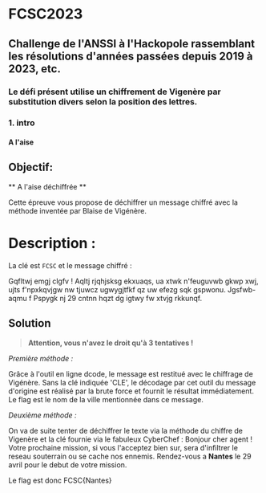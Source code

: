 # FCSC2023
## Challenge de l'ANSSI à l'Hackopole rassemblant les résolutions d'années passées depuis 2019 à 2023, etc.

### Le défi présent utilise un chiffrement de Vigenère par substitution divers selon la position des lettres.

   ### 1. intro
   
#### A l'aise

## Objectif:

** A l'aise déchiffrée **

Cette épreuve vous propose de déchiffrer un message chiffré avec la méthode inventée par Blaise de Vigénère.

# Description :

La clé est `FCSC` et le message chiffré :

Gqfltwj emgj clgfv ! Aqltj rjqhjsksg ekxuaqs, ua xtwk
n'feuguvwb gkwp xwj, ujts f'npxkqvjgw nw tjuwcz
ugwygjtfkf qz uw efezg sqk gspwonu. Jgsfwb-aqmu f
Pspygk nj 29 cntnn hqzt dg igtwy fw xtvjg rkkunqf.

## Solution
> **Attention, vous n'avez le droit qu'à 3 tentatives !**

*Première méthode :*

Grâce à l'outil en ligne dcode, le message est restitué avec le chiffrage de Vigénère. Sans la clé indiquée 'CLE', 
le décodage par cet outil du message d'origine est réalisé par la brute force et fournit le résultat immédiatement.
Le flag est le nom de la ville mentionnée dans ce message.

*Deuxième méthode :*

On va de suite tenter de déchiffrer le texte via la méthode du chiffre de Vigenère et la clé fournie via le fabuleux CyberChef : 
Bonjour cher agent ! Votre prochaine mission, si vous
l'acceptez bien sur, sera d'infiltrer le reseau
souterrain ou se cache nos ennemis. Rendez-vous a
**Nantes** le 29 avril pour le debut de votre mission.

Le flag est donc FCSC{Nantes}
